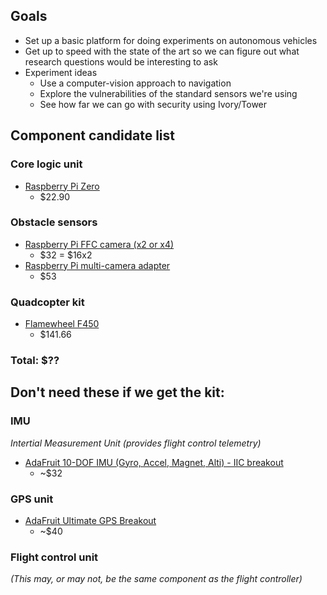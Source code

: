 ## Goals

- Set up a basic platform for doing experiments on autonomous vehicles
- Get up to speed with the state of the art so we can figure out what research
  questions would be interesting to ask
- Experiment ideas
  + Use a computer-vision approach to navigation
  + Explore the vulnerabilities of the standard sensors we're using
  + See how far we can go with security using Ivory/Tower

## Component candidate list

### Core logic unit
- [Raspberry Pi Zero](https://www.amazon.com/Raspberry-Pi-Zero-Camera-Version/dp/B01GEHPI0E/ref=sr_1_4?ie=UTF8&qid=1466619833&sr=8-4&keywords=pi+zero)
  - $22.90

### Obstacle sensors
- [Raspberry Pi FFC camera (x2 or x4)](https://www.amazon.com/Raspberry-5MP-Camera-Board-Module/dp/B00E1GGE40/ref=sr_1_1?ie=UTF8&qid=1466465854&sr=8-1&keywords=raspberry+pi+5mp+camera+board+module)
  - $32 = $16x2
- [Raspberry Pi multi-camera adapter](https://www.amazon.com/Arducam-Camera-Adapter-Compatible-Raspberry/dp/B012UQWOOQ)
  - $53

### Quadcopter kit
- [Flamewheel F450](https://www.amazon.com/Quadcopter-controller-Bracket-Brushless-Propeller/dp/B01AABWVJQ/ref=pd_sim_sbs_236_2?ie=UTF8&dpID=51Ot8nhK9dL&dpSrc=sims&preST=_AC_UL160_SR160%2C160_&refRID=BS56TV6NS53WK075R7TA)
  - $141.66

### Total: $??

## Don't need these if we get the kit:

### IMU
_Intertial Measurement Unit (provides flight control telemetry)_
- [AdaFruit 10-DOF IMU (Gyro, Accel, Magnet, Alti) - IIC breakout](https://www.amazon.com/Adafruit-Accelerometer-Temperature-Gyroscope-L3GD20H/dp/B00QPQ60YS/ref=sr_1_1?ie=UTF8&qid=1466615995&sr=8-1&keywords=Adafruit+10-DOF+IMU)
  - ~$32

### GPS unit
- [AdaFruit Ultimate GPS Breakout](https://www.amazon.com/Adafruit-Ultimate-GPS-Breakout-channel/dp/B00GLW4016/ref=sr_1_1?ie=UTF8&qid=1466615843&sr=8-1&keywords=gps+breakout)
  - ~$40

### Flight control unit
_(This may, or may not, be the same component as the flight controller)_

